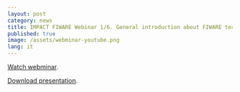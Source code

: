 ```yaml
---
layout: post
category: news
title: IMPACT FIWARE Webinar 1/6. General introduction about FIWARE technologies.
published: true
image: /assets/webminar-youtube.png
lang: it
---
```


<a href="https://www.youtube.com/watch?v=FYh9S_wPNHU" target="_blank"><i class="icon-s-youtube"></i> Watch webminar</a>.

<a href="/assets/Impact_Webinar-01_Presentacion_MR_v2.pdf"><i class="icon-download-1"></i> Download presentation</a>.
